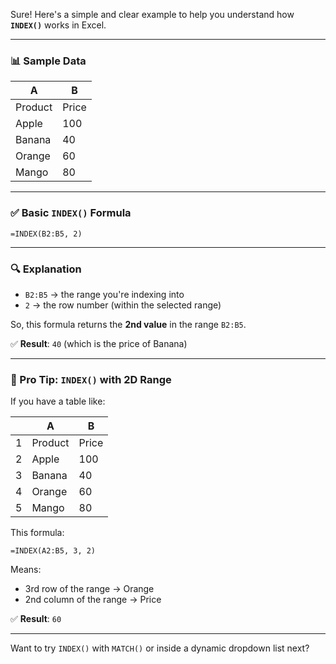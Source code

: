 Sure! Here's a simple and clear example to help you understand how **`INDEX()`** works in Excel.

---

### 📊 **Sample Data**

| A        | B     |
|----------|-------|
| Product  | Price |
| Apple    | 100   |
| Banana   | 40    |
| Orange   | 60    |
| Mango    | 80    |

---

### ✅ **Basic `INDEX()` Formula**

```excel
=INDEX(B2:B5, 2)
```

---

### 🔍 **Explanation**

- `B2:B5` → the range you're indexing into
- `2` → the row number (within the selected range)

So, this formula returns the **2nd value** in the range `B2:B5`.

✅ **Result**: `40` (which is the price of Banana)

---

### 🧠 Pro Tip: `INDEX()` with 2D Range

If you have a table like:

|        | A        | B      |
|--------|----------|--------|
| 1      | Product  | Price  |
| 2      | Apple    | 100    |
| 3      | Banana   | 40     |
| 4      | Orange   | 60     |
| 5      | Mango    | 80     |

This formula:

```excel
=INDEX(A2:B5, 3, 2)
```

Means:
- 3rd row of the range → Orange
- 2nd column of the range → Price

✅ **Result**: `60`

---

Want to try `INDEX()` with `MATCH()` or inside a dynamic dropdown list next?
